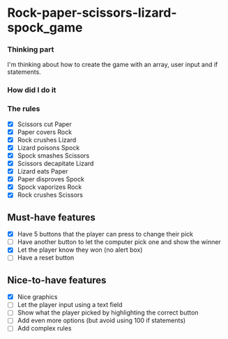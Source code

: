 # Rock-paper-scissors-lizard-spock_game

### Thinking part
I'm thinking about how to create the game with an array, user input and if statements.
### How did I do it

### The rules 
- [x] Scissors cut Paper
- [x] Paper covers Rock
- [x] Rock crushes Lizard
- [x] Lizard poisons Spock
- [x] Spock smashes Scissors
- [x] Scissors decapitate Lizard
- [x] Lizard eats Paper
- [x] Paper disproves Spock
- [x] Spock vaporizes Rock
- [x] Rock crushes Scissors

## Must-have features
- [x] Have 5 buttons that the player can press to change their pick
- [ ] Have another button to let the computer pick one and show the winner
- [x] Let the player know they won (no alert box)
- [ ] Have a reset button

## Nice-to-have features
- [x] Nice graphics
- [ ] Let the player input using a text field
- [ ] Show what the player picked by highlighting the correct button
- [ ] Add even more options (but avoid using 100 if statements)
- [ ] Add complex rules